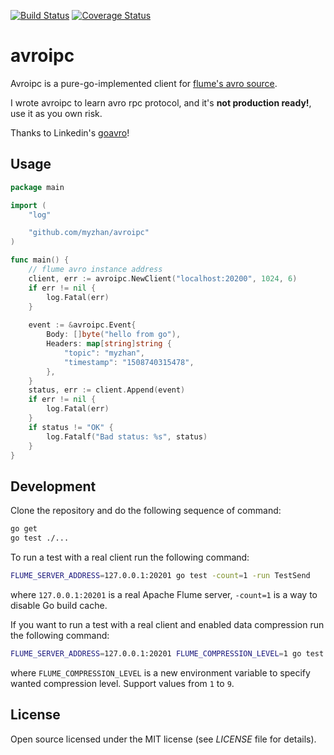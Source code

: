 [![Build Status](https://github.com/myzhan/avroipc/workflows/Go/badge.svg)](https://github.com/myzhan/avroipc/actions?workflow=Go)
[![Coverage Status](https://coveralls.io/repos/github/myzhan/avroipc/badge.svg?branch=master)](https://coveralls.io/github/myzhan/avroipc?branch=master)

# avroipc

Avroipc is a pure-go-implemented client for [flume's avro source](http://flume.apache.org/FlumeUserGuide.html#avro-source).

I wrote avroipc to learn avro rpc protocol, and it's **not production ready!**, use it as you own risk.

Thanks to Linkedin's [goavro](https://github.com/linkedin/goavro)!

## Usage

```go
package main

import (
    "log"

    "github.com/myzhan/avroipc"
)

func main() {
    // flume avro instance address
    client, err := avroipc.NewClient("localhost:20200", 1024, 6)
    if err != nil {
        log.Fatal(err)
    }
    
    event := &avroipc.Event{
        Body: []byte("hello from go"),
    	Headers: map[string]string {
            "topic": "myzhan",
            "timestamp": "1508740315478",
        },
    }
    status, err := client.Append(event)
    if err != nil {
        log.Fatal(err)
    }
    if status != "OK" {
        log.Fatalf("Bad status: %s", status)
    }
}
```

## Development

Clone the repository and do the following sequence of command:
```bash
go get
go test ./...
```

To run a test with a real client run the following command:
```bash
FLUME_SERVER_ADDRESS=127.0.0.1:20201 go test -count=1 -run TestSend
```
where `127.0.0.1:20201` is a real Apache Flume server, `-count=1` is a way to disable Go build cache.

If you want to run a test with a real client and enabled data compression run the following command:
```bash
FLUME_SERVER_ADDRESS=127.0.0.1:20201 FLUME_COMPRESSION_LEVEL=1 go test -count=1 -run TestSend
```
where `FLUME_COMPRESSION_LEVEL` is a new environment variable to specify wanted compression level.
Support values from `1` to `9`.

## License

Open source licensed under the MIT license (see _LICENSE_ file for details).
